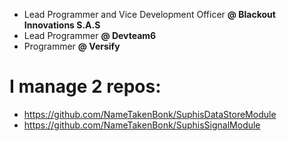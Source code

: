 * Lead Programmer and Vice Development Officer **@ Blackout Innovations S.A.S**
* Lead Programmer **@ Devteam6**
* Programmer **@ Versify**

# I manage 2 repos: 
* https://github.com/NameTakenBonk/SuphisDataStoreModule
* https://github.com/NameTakenBonk/SuphisSignalModule
